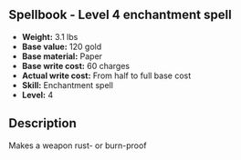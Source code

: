 ## Spellbook - Level 4 enchantment spell
- **Weight:** 3.1 lbs
- **Base value:** 120 gold
- **Base material:** Paper
- **Base write cost:** 60 charges
- **Actual write cost:** From half to full base cost
- **Skill:** Enchantment spell
- **Level:** 4
## Description
Makes a weapon rust- or burn-proof
